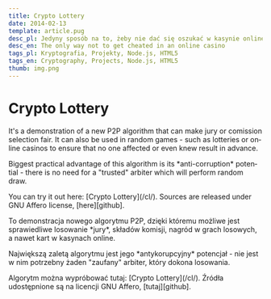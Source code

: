 ```yaml
---
title: Crypto Lottery
date: 2014-02-13
template: article.pug
desc_pl: Jedyny sposób na to, żeby nie dać się oszukać w kasynie online
desc_en: The only way not to get cheated in an online casino
tags_pl: Kryptografia, Projekty, Node.js, HTML5
tags_en: Cryptography, Projects, Node.js, HTML5
thumb: img.png
---
```


# Crypto Lottery

<div lang=en>

<p>It's a demonstration of a new P2P algorithm that can make jury or
comission selection fair. It can also be used in random games - such
as lotteries or online casinos to ensure that no one affected or even
knew result in advance.


<p>Biggest practical advantage of this algorithm is its *anti-corruption*
potential - there is no need for a "trusted" arbiter which will
perform random draw.

  
<p>You can try it out here: [Crypto Lottery](/cl/). Sources are released
under GNU Affero license, [here][github].    

</div>

<div lang=pl>

<p>To demonstracja nowego algorytmu P2P, dzięki któremu możliwe jest
sprawiedliwe losowanie *jury*, składów komisji, nagród w grach
losowych, a nawet kart w kasynach online.


<p>Największą zaletą algorytmu jest jego *antykorupcyjny* potencjał
- nie jest w nim potrzebny żaden "zaufany" arbiter, który dokona
losowania.

  
<p>Algorytm można wypróbować tutaj: [Crypto Lottery](/cl/). Źródła
udostępnione są na licencji GNU Affero, [tutaj][github].

</div>

   [github]: https://github.com/mafik/crypto-lottery
